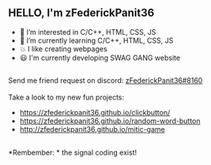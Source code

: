 HELLO, I'm zFederickPanit36
--
- 👀 I’m interested in C/C++, HTML, CSS, JS
- 🌱 I’m currently learning C/C++, HTML, CSS, JS
- 💥 I like creating webpages
- 😃 I'm currently developing SWAG GANG website
## 
Send me friend request on discord: [zFederickPanit36#8160]()<br><br>
Take a look to my new fun projects:
 - https://zfederickpanit36.github.io/clickbutton/ <br>
 - https://zfederickpanit36.github.io/random-word-button
 - http://zfederickpanit36.github.io/mitic-game
##
*Rembember: * the signal coding exist!
